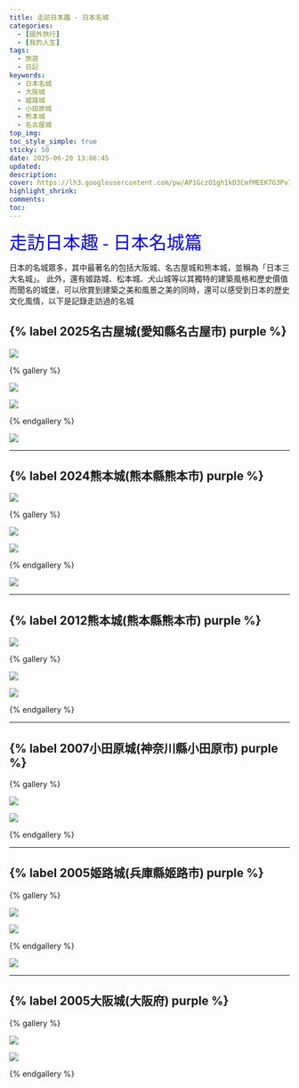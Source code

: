 ```yaml
---
title: 走訪日本趣 - 日本名城
categories:
  - [國外旅行]
  - [我的人生]
tags:
  - 旅遊
  - 日記
keywords:
  - 日本名城
  - 大阪城
  - 姬路城
  - 小田原城
  - 熊本城
  - 名古屋城
top_img:
toc_style_simple: true
sticky: 50
date: 2025-06-20 13:06:45
updated:
description:
cover: https://lh3.googleusercontent.com/pw/AP1GczO1gh1kD3CmfMEEK7G3Pv7LoPW01r07okemXqLVL-uINQNVjcvqtLIIeY9G-c39OuSrxYP6-qwEtmPXmIKPEJJiLX35B2H4N_qIy82Xsm6XmB3FMv07r52BrBq4-Oa_LXdRJLIhuRs0N3B-Mh7WYrnD=w1827-h578
highlight_shrink:
comments:
toc:
---
```


<font face="標楷體" color="blue" size="6px">走訪日本趣 - 日本名城篇</font>

日本的名城眾多，其中最著名的包括大阪城、名古屋城和熊本城，並稱為「日本三大名城」。 此外，還有姬路城、松本城、犬山城等以其獨特的建築風格和歷史價值而聞名的城堡，可以欣賞到建築之美和風景之美的同時，還可以感受到日本的歷史文化風情，以下是記錄走訪過的名城

## {% label 2025名古屋城(愛知縣名古屋市) purple %}

![](https://lh3.googleusercontent.com/pw/AP1GczNCAJLON9ZuOH8IA_54VxLqbIhzT1oiMTyx5SgSwZW-hPXqn0CDpqvrX9vmNY714wScTyhkzL3kTsBM8pJQF4AYYKLz3cpVCCB9St7-IC4xWWD93VbOnvHEH_b9ABee3tK46buM5Mr3qNs84ZKS3tPF=w1920-h1080)

{% gallery %}

![](https://lh3.googleusercontent.com/pw/AP1GczPn4XfQLjxVykXMWxtw3PIH1ZZ4muUYvdRwMdgpko9najqDYX3u7gVdK4MdpRk6AzAg4-vBAv5bQmiMMuXx9NstBt7j3hLYNGQK6cNv0Nji3aw_ewkAGWqnskpF72_aLyymafUzrUyjZeqrr0A89YEH=w1920-h1080)

![](https://lh3.googleusercontent.com/pw/AP1GczME41EfQVmfyJLK4lMJky2Z6sPXXykjCYd4YFfALJhZks2uDTTIGebdVwXSLh496NXg9psAFc6WiwWhTmOM5HTgfQfeYO0P4VvQBUbPIWiAqhm4McoQd0972puk42TrESCFGrenYi7xIQSsDc32Wxh4=w1920-h1080)

{% endgallery %}

![](https://lh3.googleusercontent.com/pw/AP1GczOXWsrtcqJOsW3fqxmt0KdHMlQhU6JrVdE_ZrM6e-ix4WLU5xCDo_K7yxApOhajdFmyRrvTcEEeErc8QceZVch7rpHsYSk78bvGyPTg0u1e5craCFzN0O5RvAbQAY1h1-4rqMgaLsbrfeMforlg-2wC=w1920-h1080)

---

## {% label 2024熊本城(熊本縣熊本市) purple %}

![](https://lh3.googleusercontent.com/pw/AP1GczOyh9dD4pbqCuLE8c0b_dTDPSidCmX78NI925AOtMypYBbsGeUzSP5642T5gdKRHKv2uOrecqP5AuVZ2Z30rA3cpvKf9Jqm-IhFGvdLdk9TCCmwYEow7_5emSU2DRxe_vG0RFvVZlnYVfLFxpII9B8y=w1920-h1080)

{% gallery %}

![](https://lh3.googleusercontent.com/pw/AP1GczOjMweX8z1pWUtwyfkb3WaV94rmdRm26ae7WRs9pCVxEgaFQ-UF70IXWbDg6TMkFWYnbQXaaTQ85o_86VAx_nUGrlxWpPkEx_duhoJ4KCmPXQmtRFEwrtOaGZ2_PjtlIy6Kg12X4B2vuzgF57uKSUFn=w1920-h1080)

![](https://lh3.googleusercontent.com/pw/AP1GczPFutldtEul6rvAlhSalX-_C0hAKjTMZMCXWMSHPnrWYRq0klMmsGM8gyb0AQSnjmu3EqH20ZH9-8nx0xfg7l61AejnTu2_z4aOxLzW204DO1t5F2_8cBv2DXIudu1cLxr8hbYsNfkx145IROzqysVr=w1920-h1080)

{% endgallery %}

![](https://lh3.googleusercontent.com/pw/AP1GczNUmYSNaNVdpbI44ODUJ-h5L2ULAXWLVSiDbR4sGrAthpmwnAgYefp0w6QNV8xKyXVxJJBChZ_kaKpSDVJJ_iQ6KZ7tb3mJjQylB63OaYS__AyAIA4bDXiaxMjTnWRtsM68fKSzC7v6zNjjZEq1GuEp=w1920-h1080)

---

## {% label 2012熊本城(熊本縣熊本市) purple %}

![](https://lh3.googleusercontent.com/pw/AP1GczO4iLjI8QF6E-pl1oO3CMub1VZGdQo9Rfcdg_wgNMBMAFlrolYWJEYvUW8IklzaDSgZiBrs2NztDlo3-g6SIB93KpskyCIYkJIBVeUZHtLiV671tMOzeEWXAuL5SLiuKoykN1-6JT4wkrhkbJjzUp6q=w1980-h1024)

{% gallery %}

![](https://lh3.googleusercontent.com/pw/AP1GczPihXT3-E9p88QtxcX7-XFVhNXTI91GiS_sl6ZqE1mzd5YQUWhSNw0HW6A2uIDJVSK5BQtrji06IyLlQeynu9vFxMhNh7iL0-6JYxcXRRg2pUw3TieBxch-PaZiwHSTN6xIj8Wkcdeg7mQTTEqwPbwY=w681-h1026)

![](https://lh3.googleusercontent.com/pw/AP1GczOgCATiF3bU0qD_QJCNvnI-lozzoM6KdRrDEvwCBQ5oRApt-WMH_ZuqCRjf-s5nusrxLdB31QSSstAqNCDs3fFnTneAaQ-e0hsej8QgCt44BjkmnzryJyaNFtJfsTakF2SZAoFL9pBM7JL8Z0-QFl3q=w681-h1026)

{% endgallery %}

---

## {% label 2007小田原城(神奈川縣小田原市) purple %}

{% gallery %}

![](https://lh3.googleusercontent.com/pw/AP1GczOvbHfD_L0CBmJoF05SOltoiH9gj-bpyun9Yuamhh28aqESW2rl-UnZnQuFan3Xr9vRO7bmTGMzYjY-YG_2Fv7bS59rtp10loHTEXNivHO7MSpiNTE=w1920-h1080)

![](https://lh3.googleusercontent.com/pw/AP1GczNxKWqBXjpgYmToqH7uhL8ajKx9B1r9MEibwcYtFSsSnO2D6gpOIF5nlbn7QM9Dm4QP8dh05ogydnyBn2w6WgUGSw8Yz2to52Tyd-u1PvZ0aM6r2GI=w1920-h1080)

{% endgallery %}

---

## {% label 2005姬路城(兵庫縣姬路市) purple %}

{% gallery %}

![](https://lh3.googleusercontent.com/pw/AP1GczPJIBT-4JeYQs03u2C_AEDjjgCuA9GEKSGRMw0_1LimwZEyZCbEh0jmzUzGfOQVd3Lsw80n3AHOLPVUqL3MrSLoTDV_6nPrsTgp5JMY0-yjgDjE30Y=w1920)

![](https://lh3.googleusercontent.com/pw/AP1GczOlA_Vrz5_0QWXsEtYCQWuc1CCQ0QExw1oUvJ3rk7wjcRfCwCQ5QDuteHTpYDZUuzW91Z-uyiUKLli0N7AASpA6r2u0QptbvJe1_LoqSkTVV-sNxzo=w1920-h1080)

{% endgallery %}

![](https://lh3.googleusercontent.com/pw/AP1GczMcyJzV0dNWDLsht8dBxwIBu9MQ50AlAdn34MBMTyBfd3AKzHLwq00X55U6LUB4YkROMhQaRb2_DoRGPWuDO0fZPXL5OQwQmwm28SCGnTx7JvHbCAxiwDsdvowz6qmL0-7pi3P10HpAj4lzIFosR45G=w1920-h1080)

---

## {% label 2005大阪城(大阪府) purple %}

{% gallery %}

![](https://lh3.googleusercontent.com/pw/AP1GczNNMiKHvHEA9PZ77le3QwVGxhEZPHBDuGCDcY-0vTK5r2IaoEcFvueu8JhGYANsC48izZbDgzOWXOhAnLPnKWTH6zePbsrNS7ITQPmRLEInBLhIkbiUoSyhrJ973v74ebnByHsE5TdMvu15hH9gceZf=w1920-h1080)

![](https://lh3.googleusercontent.com/pw/AP1GczOiMXYUw2LU76G1_qFldH7F_d7qbB0aCNMwmHVaP3UJaEoUuT-72vqLzxU2nGyRP1E0l6O0YcJ36bhqbKIim_BFNUXdwwHAYP-nYpITgpg4Fblelx7jjy1iO3lNU2EMtk70oD4Y4jogTYhJWH2V2GYt=w1920-h1080)

{% endgallery %}

<!-- ![](https://lh3.googleusercontent.com/pw/AP1GczOZJMMid8-9BwkSIXBf0IUpjachsx1C62yzLazu3XJteiIGUFCcNq6HLzocV7rjfQbeoa-JfQ09N5pI4aQyMzaCjjH2HXKQ9Un6mgpkIwcCLyyNs_w=w1920-h1080) -->

<!-- ![](https://lh3.googleusercontent.com/pw/AP1GczOPpKAskQrWWDJljzBlcQga2of5i0yt2HhCLBWYv3XsFHnu-zgu0u5W3FCbAEiCeAXOrsDWgsWckawCddCwX4YHTjlTzq9GUtbySSys-7JAQfvK9cw=w1920-h1080) -->
